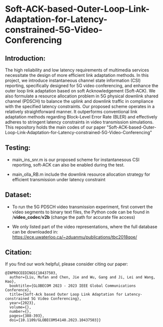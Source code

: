 # Soft-ACK-based-Outer-Loop-Link-Adaptation-for-Latency-constrained-5G-Video-Conferencing

## Introduction:

The high reliability and low latency requirements of multimedia services necessitate the design of more efficient link adaptation methods. In this project, we introduce instantaneous channel state information (CSI) reporting, specifically designed for 5G video conferencing, and enhance the outer loop link adaptation based on soft Acknowledgement (Soft-ACK). We also formulate a resource allocation problem in 5G physical downlink shared channel (PDSCH) to balance the uplink and downlink traffic in compliance with the specified latency constraints. Our proposed scheme operates in a relatively straightforward manner. It outperforms conventional link adaptation methods regarding Block-Level Error Rate (BLER) and effectively adheres to stringent latency constraints in video transmission simulations. This repository holds the main codes of our paper "Soft-ACK-based-Outer-Loop-Link-Adaptation-for-Latency-constrained-5G-Video-Conferencing"

## Testing:

- main_ins_snr.m is our proposed scheme for instantanesous CSI reporting, soft-ACK can also be enabled during the test.

- main_olla_RB.m include the downlink resource allocation strategy for efficient transmission under latency constraint

## Dataset:

- To run the 5G PDSCH  video transmission experiment, first convert the video segments to binary text files, the Python code can be found in /**video_codec**/**v2b** (change the path for accurate file access)

- We only listed part of the video representations, where the full database can be downloaded in: https://ece.uwaterloo.ca/~zduanmu/publications/tbc2018qoe/
 
 ## Citation:
 If you find our work helpful, please consider citing our paper:
```
@INPROCEEDINGS{10437503,
  author={Liu, Mufan and Chen, Jie and Wu, Gang and Ji, Lei and Wang, Hao},
  booktitle={GLOBECOM 2023 - 2023 IEEE Global Communications Conference}, 
  title={Soft-Ack based Outer Loop Link Adaptation for Latency-constrained 5G Video Conferencing}, 
  year={2023},
  volume={},
  number={},
  pages={388-393},
  doi={10.1109/GLOBECOM54140.2023.10437503}}
```
